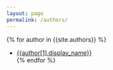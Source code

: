 ```yaml
---
layout: page
permalink: /authors/
---
```


{% for author in {{site.authors}} %}
 - <a href="{{site.baseUrl}}/{{author[1].page}}">{{author[1].display_name}}</a><br/>
{% endfor %}
